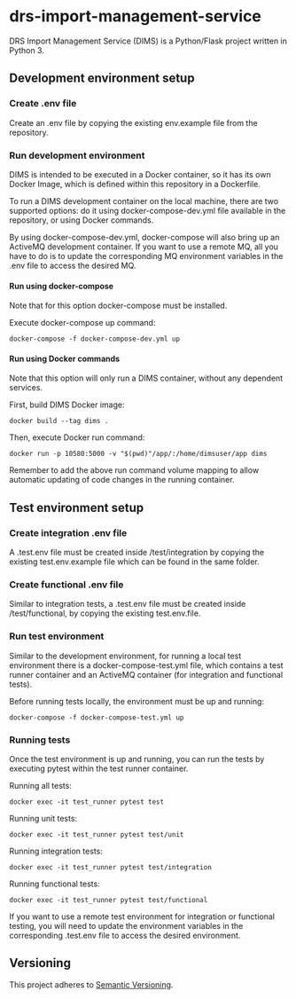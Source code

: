 # drs-import-management-service

DRS Import Management Service (DIMS) is a Python/Flask project written in Python 3.

## Development environment setup

### Create .env file

Create an .env file by copying the existing env.example file from the repository.

### Run development environment

DIMS is intended to be executed in a Docker container, so it has its own Docker Image, which is defined within this repository in a Dockerfile.

To run a DIMS development container on the local machine, there are two supported options: do it using docker-compose-dev.yml file available in the repository, or using Docker commands.

By using docker-compose-dev.yml, docker-compose will also bring up an ActiveMQ development container. If you want to use a remote MQ, all you have to do is to update the corresponding MQ environment variables in the .env file to access the desired MQ.

#### Run using docker-compose

Note that for this option docker-compose must be installed.

Execute docker-compose up command:
````
docker-compose -f docker-compose-dev.yml up
````

#### Run using Docker commands

Note that this option will only run a DIMS container, without any dependent services.

First, build DIMS Docker image:
````
docker build --tag dims .
````

Then, execute Docker run command:
````
docker run -p 10580:5000 -v "$(pwd)"/app/:/home/dimsuser/app dims
````

Remember to add the above run command volume mapping to allow automatic updating of code changes in the running container.

## Test environment setup

### Create integration .env file

A .test.env file must be created inside /test/integration by copying the existing test.env.example file which can be found in the same folder.

### Create functional .env file

Similar to integration tests, a .test.env file must be created inside /test/functional, by copying the existing test.env.file.

### Run test environment

Similar to the development environment, for running a local test environment there is a docker-compose-test.yml file, which contains a test runner container and an ActiveMQ container (for integration and functional tests).

Before running tests locally, the environment must be up and running:
````
docker-compose -f docker-compose-test.yml up
````

### Running tests

Once the test environment is up and running, you can run the tests by executing pytest within the test runner container.

Running all tests:
````
docker exec -it test_runner pytest test
````

Running unit tests:
````
docker exec -it test_runner pytest test/unit
````

Running integration tests:
````
docker exec -it test_runner pytest test/integration
````

Running functional tests:
````
docker exec -it test_runner pytest test/functional
````

If you want to use a remote test environment for integration or functional testing, you will need to update the environment variables in the corresponding .test.env file to access the desired environment.

## Versioning

This project adheres to [Semantic Versioning](http://semver.org/spec/v2.0.0.html).
